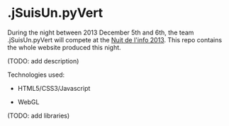 .jSuisUn.pyVert
===============

During the night between 2013 December 5th and 6th, the team .jSuisUn.pyVert will compete at the [Nuit de l'info 2013](http://www.nuitdelinfo.com/). This repo contains the whole website produced this night.

(TODO: add description)

Technologies used:

* HTML5/CSS3/Javascript

* WebGL

(TODO: add libraries)
